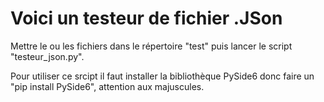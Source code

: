 # Voici un testeur de fichier .JSon

Mettre le ou les fichiers dans le répertoire "test" puis lancer le script "testeur_json.py".

Pour utiliser ce srcipt il faut installer la bibliothèque PySide6 donc faire un "pip install PySide6", attention aux majuscules.